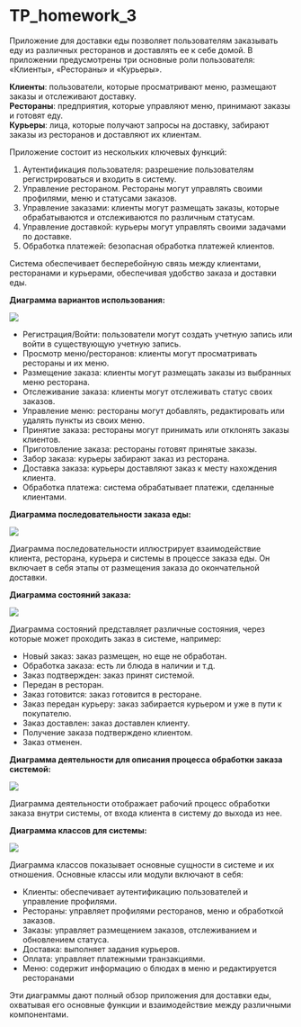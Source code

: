 # TP_homework_3
Приложение для доставки еды позволяет пользователям заказывать еду из различных ресторанов и доставлять ее к себе домой. В приложении предусмотрены три основные роли пользователя: «Клиенты», «Рестораны» и «Курьеры».

**Клиенты**: пользователи, которые просматривают меню, размещают заказы и отслеживают доставку.                       
**Рестораны**: предприятия, которые управляют меню, принимают заказы и готовят еду.                             
**Курьеры**: лица, которые получают запросы на доставку, забирают заказы из ресторанов и доставляют их клиентам.

Приложение состоит из нескольких ключевых функций:
1. Аутентификация пользователя: разрешение пользователям регистрироваться и входить в систему.
2. Управление рестораном. Рестораны могут управлять своими профилями, меню и статусами заказов.
3. Управление заказами: клиенты могут размещать заказы, которые обрабатываются и отслеживаются по различным статусам.
4. Управление доставкой: курьеры могут управлять своими задачами по доставке.
5. Обработка платежей: безопасная обработка платежей клиентов.

Система обеспечивает бесперебойную связь между клиентами, ресторанами и курьерами, обеспечивая удобство заказа и доставки еды.

**Диаграмма вариантов использования:**

![](UseCase.png)

* Регистрация/Войти: пользователи могут создать учетную запись или войти в существующую учетную запись.
* Просмотр меню/ресторанов: клиенты могут просматривать рестораны и их меню.
* Размещение заказа: клиенты могут размещать заказы из выбранных меню ресторана.
* Отслеживание заказа: клиенты могут отслеживать статус своих заказов.
* Управление меню: рестораны могут добавлять, редактировать или удалять пункты из своих меню.
* Принятие заказа: рестораны могут принимать или отклонять заказы клиентов.
* Приготовление заказа: рестораны готовят принятые заказы.
* Забор заказа: курьеры забирают заказ из ресторана.
* Доставка заказа: курьеры доставляют заказ к месту нахождения клиента.
* Обработка платежа: система обрабатывает платежи, сделанные клиентами.

**Диаграмма последовательности заказа еды:**

![](Sequence.png)

Диаграмма последовательности иллюстрирует взаимодействие клиента, ресторана, курьера и системы в процессе заказа еды. Он включает в себя этапы от размещения заказа до окончательной доставки.

**Диаграмма состояний заказа:**

![](State.png)

Диаграмма состояний представляет различные состояния, через которые может проходить заказ в системе, например:
* Новый заказ: заказ размещен, но еще не обработан.
* Обработка заказа: есть ли блюда в наличии и т.д.
* Заказ подтвержден: заказ принят системой.
* Передан в ресторан.
* Заказ готовится: заказ готовится в ресторане.
* Заказ передан курьеру: заказ забирается курьером и уже в пути к покупателю.
* Заказ доставлен: заказ доставлен клиенту.
* Получение заказа подтверждено клиентом.
* Заказ отменен.

**Диаграмма деятельности для описания процесса обработки заказа системой:**

![](Activity.png)

Диаграмма деятельности отображает рабочий процесс обработки заказа внутри системы, от входа клиента в систему до выхода из нее.

**Диаграмма классов для системы:**

![](Class.png)

Диаграмма классов показывает основные сущности в системе и их отношения. Основные классы или модули включают в себя:
* Клиенты: обеспечивает аутентификацию пользователей и управление профилями.
* Рестораны: управляет профилями ресторанов, меню и обработкой заказов.
* Заказы: управляет размещением заказов, отслеживанием и обновлением статуса.
* Доставка: выполняет задания курьеров.
* Оплата: управляет платежными транзакциями.
* Меню: содержит информацию о блюдах в меню и редактируется ресторанами


Эти диаграммы дают полный обзор приложения для доставки еды, охватывая его основные функции и взаимодействие между различными компонентами.
